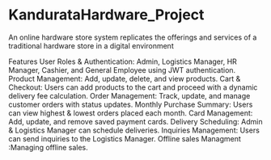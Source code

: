 
# KandurataHardware_Project
An online hardware store system replicates the offerings and services of a traditional hardware store in a digital environment

 Features
 User Roles & Authentication: Admin, Logistics Manager, HR Manager, Cashier, and General Employee using JWT authentication.
 Product Management: Add, update, delete, and view products.
 Cart & Checkout: Users can add products to the cart and proceed with a dynamic delivery fee calculation.
 Order Management: Track, update, and manage customer orders with status updates.
 Monthly Purchase Summary: Users can view highest & lowest orders placed each month.
 Card Management: Add, update, and remove saved payment cards.
 Delivery Scheduling: Admin & Logistics Manager can schedule deliveries.
 Inquiries Management: Users can send inquiries to the Logistics Manager.
 Offline sales Managment :Managing offline sales.

